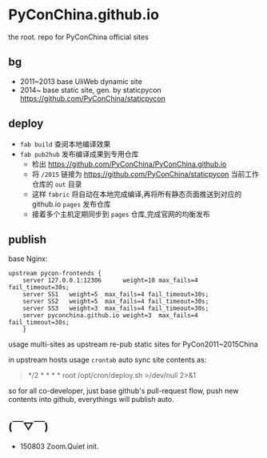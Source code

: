 # PyConChina.github.io
the root. repo for PyConChina official sites 

## bg

- 2011~2013 base UliWeb dynamic site
- 2014~ base static site, gen. by staticpycon 
    https://github.com/PyConChina/staticpycon

## deploy

- `fab build` 查阅本地编译效果
- `fab pub2hub` 发布编译成果到专用仓库
    + 检出 https://github.com/PyConChina/PyConChina.github.io
    + 将 `/2015` 链接为 https://github.com/PyConChina/staticpycon 当前工作仓库的 `out` 目录
    + 这样 `fabric` 将自动在本地完成编译,再将所有静态页面推送到对应的 github.io `pages` 发布仓库
    + 接着多个主机定期同步到 `pages` 仓库,完成官网的均衡发布

## publish
base Nginx:

    upstream pycon-frontends {
        server 127.0.0.1:12306      weight=10 max_fails=4 fail_timeout=30s;
        server SS1   weight=5  max_fails=4 fail_timeout=30s;
        server SS2   weight=5  max_fails=4 fail_timeout=30s;
        server SS3   weight=3  max_fails=4 fail_timeout=30s;
        server pyconchina.github.io weight=3  max_fails=4 fail_timeout=30s;
        }

usage multi-sites as upstream re-pub static sites for PyCon2011~2015China

in upstream hosts usage `crontab` auto sync site contents as:

> */2 * * * * root /opt/cron/deploy.sh >/dev/null 2>&1

so for all co-developer, just base github's pull-request flow,
push new contents into github, everythings will publish auto.

## (￣▽￣)

- 150803 Zoom.Quiet init.
